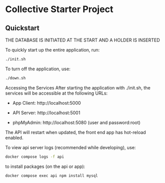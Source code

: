 # Collective Starter Project

## Quickstart

THE DATABASE IS INITIATED AT THE START AND A HOLDER IS INSERTED

To quickly start up the entire application, run:

```bash
./init.sh
```

To turn off the application, use:

```bash
./down.sh
```

Accessing the Services
After starting the application with ./init.sh, the services will be accessible at the following URLs:

- App Client: http://localhost:5000

- API Server: http://localhost:5001
  
- phpMyAdmin: http://localhost:5080 (user and password:root)

The API will restart when updated, the front end app has hot-reload enabled.

To view api server logs (recommended while developing), use:

```bash
docker compose logs -f api
```

to install packages (on the api or app):

```bash
docker compose exec api npm install mysql
```
